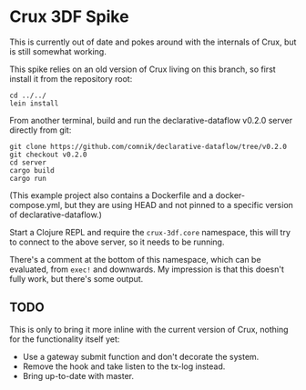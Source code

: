 # Crux 3DF Spike

This is currently out of date and pokes around with the internals of
Crux, but is still somewhat working.

This spike relies on an old version of Crux living on this branch, so
first install it from the repository root:

```
cd ../../
lein install
```

From another terminal, build and run the declarative-dataflow v0.2.0
server directly from git:

```
git clone https://github.com/comnik/declarative-dataflow/tree/v0.2.0
git checkout v0.2.0
cd server
cargo build
cargo run
```

(This example project also contains a Dockerfile and a
docker-compose.yml, but they are using HEAD and not pinned to a
specific version of declarative-dataflow.)

Start a Clojure REPL and require the `crux-3df.core` namespace, this
will try to connect to the above server, so it needs to be running.

There's a comment at the bottom of this namespace, which can be
evaluated, from `exec!` and downwards. My impression is that this
doesn't fully work, but there's some output.

## TODO

This is only to bring it more inline with the current version of Crux,
nothing for the functionality itself yet:

* Use a gateway submit function and don't decorate the system.
* Remove the hook and take listen to the tx-log instead.
* Bring up-to-date with master.
